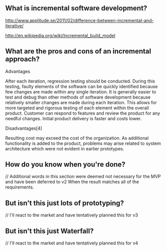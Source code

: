 ## What is incremental software development?

http://www.applitude.se/2011/02/difference-between-incremental-and-iterative/

http://en.wikipedia.org/wiki/Incremental_build_model

## What are the pros and cons of an incremental approach?

Advantages

After each iteration, regression testing should be conducted. During this testing, faulty elements of the software can be quickly identified because few changes are made within any single iteration.
It is generally easier to test and debug than other methods of software development because relatively smaller changes are made during each iteration. This allows for more targeted and rigorous testing of each element within the overall product.
Customer can respond to features and review the product for any needful changes.
Initial product delivery is faster and costs lower.


Disadvantages[4]

Resulting cost may exceed the cost of the organization.
As additional functionality is added to the product, problems may arise related to system architecture which were not evident in earlier prototypes.

## How do you know when you're done?

// Additional words in this section were deemed not necessary for the MVP and have been deferred to v2
When the result matches all of the requirements.

## But isn't this just lots of prototyping?

// I'll react to the market and have tentatively planned this for v3

## But isn't this just Waterfall?

// I'll react to the market and have tentatively planned this for v4
